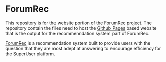 # ForumRec

This repository is for the website portion of the ForumRec project. The repository contain the files need to host the [Github Pages](pages.github.com) based website that is the output for the recommenndation system part of ForumRec.

[ForumRec](github.com/okminz/ForumRec) is a recommendation system built to provide users with the question that they are most adept at answering to encourage efficiency for the SuperUser platform.
